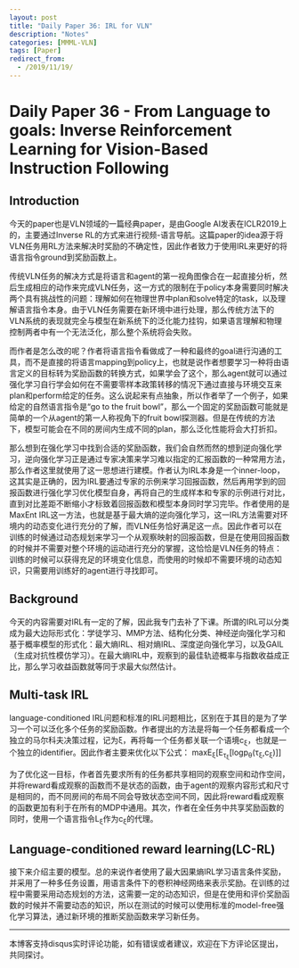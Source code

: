 ```yaml
---
layout: post
title: "Daily Paper 36: IRL for VLN"
description: "Notes"
categories: [MMML-VLN]
tags: [Paper]
redirect_from:
  - /2019/11/19/
---
```


# Daily Paper 36 - From Language to goals: Inverse Reinforcement Learning for Vision-Based Instruction Following  

## Introduction  

今天的paper也是VLN领域的一篇经典paper，是由Google AI发表在ICLR2019上的，主要通过Inverse RL的方式来进行视频-语言导航。这篇paper的idea源于将VLN任务用RL方法来解决时奖励的不确定性，因此作者致力于使用IRL来更好的将语言指令ground到奖励函数上。  

传统VLN任务的解决方式是将语言和agent的第一视角图像合在一起直接分析，然后生成相应的动作来完成VLN任务，这一方式的限制在于policy本身需要同时解决两个具有挑战性的问题：理解如何在物理世界中plan和solve特定的task，以及理解语言指令本身。由于VLN任务需要在新环境中进行处理，那么传统方法下的VLN系统的表现就完全与模型在新系统下的泛化能力挂钩，如果语言理解和物理控制两者中有一个无法泛化，那么整个系统将会失败。  

而作者是怎么改的呢？作者将语言指令看做成了一种和最终的goal进行沟通的工具，而不是直接的将语言mapping到policy上，也就是说作者想要学习一种将由语言定义的目标转为奖励函数的转换方式，如果学会了这个，那么agent就可以通过强化学习自行学会如何在不需要零样本政策转移的情况下通过直接与环境交互来plan和perform给定的任务。这么说起来有点抽象，所以作者举了一个例子，如果给定的自然语言指令是“go to the fruit bowl”，那么一个固定的奖励函数可能就是简单的一个从agent的第一人称视角下的fruit bowl探测器。但是在传统的方法下，模型可能会在不同的房间内生成不同的plan，那么泛化性能将会大打折扣。  

那么想到在强化学习中找到合适的奖励函数，我们会自然而然的想到逆向强化学习，逆向强化学习正是通过专家决策来学习难以指定的汇报函数的一种常用方法，那么作者这里就使用了这一思想进行建模。作者认为IRL本身是一个inner-loop，这其实是正确的，因为IRL要通过专家的示例来学习回报函数，然后再用学到的回报函数进行强化学习优化模型自身，再将自己的生成样本和专家的示例进行对比，直到对比差距不断缩小才标致着回报函数和模型本身同时学习完毕。作者使用的是MaxEnt IRL这一方法，也就是基于最大熵的逆向强化学习，这一IRL方法需要对环境内的动态变化进行充分的了解，而VLN任务恰好满足这一点。因此作者可以在训练的时候通过动态规划来学习一个从观察映射的回报函数，但是在使用回报函数的时候并不需要对整个环境的运动进行充分的掌握，这恰恰是VLN任务的特点：训练的时候可以获得充足的环境变化信息，而使用的时候却不需要环境的动态知识，只需要用训练好的agent进行寻找即可。  

## Background  

今天的内容需要对IRL有一定的了解，因此我专门去补了下课。所谓的IRL可以分类成为最大边际形式化：学徒学习、MMP方法、结构化分类、神经逆向强化学习和基于概率模型的形式化：最大熵IRL、相对熵IRL、深度逆向强化学习，以及GAIL（生成对抗性模仿学习）。在最大熵IRL中，观察到的最佳轨迹概率与指数收益成正比，那么学习收益函数就等同于求最大似然估计。  

## Multi-task IRL  

language-conditioned IRL问题和标准的IRL问题相比，区别在于其目的是为了学习一个可以泛化多个任务的奖励函数。作者提出的方法是将每一个任务都看成一个独立的马尔科夫决策过程，记为ξ，再将每一个任务都关联一个语境c<sub>ξ</sub>，也就是一个独立的identifier。因此作者主要来优化以下公式：
maxE<sub>ξ</sub>\[E<sub>τ<sub>ξ</sub></sub>\[logp<sub>θ</sub>(τ<sub>ξ</sub>,c<sub>ξ</sub>)]]  

为了优化这一目标，作者首先要求所有的任务都共享相同的观察空间和动作空间，并将reward看成观察的函数而不是状态的函数，由于agent的观察内容形式和尺寸是相同的，而不同房间的布局不同会导致状态空间不同，因此将reward看成观察的函数更加有利于在所有的MDP中通用。其次，作者在全任务中共享奖励函数的同时，使用一个语言指令L<sub>ξ</sub>作为c<sub>ξ</sub>的代理。  

## Language-conditioned reward learning(LC-RL)  

接下来介绍主要的模型。总的来说作者使用了最大因果熵IRL学习语言条件奖励，并采用了一种多任务设置，用语言条件下的卷积神经网络来表示奖励。在训练的过程中需要采用动态规划的方法，这需要一定的动态知识，但是在使用和评价奖励函数的时候并不需要动态的知识，所以在测试的时候可以使用标准的model-free强化学习算法，通过新环境的推断奖励函数来学习新任务。  







---
本博客支持disqus实时评论功能，如有错误或者建议，欢迎在下方评论区提出，共同探讨。  
